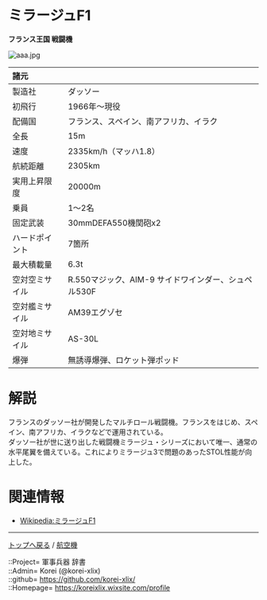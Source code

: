 # ミラージュF1
**フランス王国 戦闘機**

![aaa.jpg](https://bn02pap001files.storage.live.com/y4moUySVGTzpmF_ZOEoqLs1YN9wzFYhC_oQJQjpYeG7CJuGF6OORok-ZDtxUVVCvqheS_KnXqaAljJVm_NJy9es2un4llPzh_wRGTn7TaiKH_K-skFiUufL6HwZzuRirVLrHoJsv9exeUngu3mzVEoVDbnCpLR-zf28UcBsjntQSpNGDmq8xhl1rX49FIrj0wd0?width=640&height=390&cropmode=none)  
  
|諸元  |  |
|:--|:--|
|製造社  |ダッソー  |
|初飛行  |1966年～現役  |
|配備国  |フランス、スペイン、南アフリカ、イラク  |
|全長    |15m  |
|速度    |2335km/h（マッハ1.8）  |
|航続距離  |2305km  |
|実用上昇限度|20000m  |
|乗員    |1～2名  |
|固定武装  |30mmDEFA550機関砲x2  |
|ハードポイント  |7箇所  |
|最大積載量  |6.3t  |
|空対空ミサイル  |R.550マジック、AIM-9 サイドワインダー、シュペル530F  |
|空対艦ミサイル  |AM39エグゾセ  |
|空対地ミサイル  |AS-30L  |
|爆弾  |無誘導爆弾、ロケット弾ポッド  |


# 解説
フランスのダッソー社が開発したマルチロール戦闘機。フランスをはじめ、スペイン、南アフリカ、イラクなどで運用されている。  
ダッソー社が世に送り出した戦闘機ミラージュ・シリーズにおいて唯一、通常の水平尾翼を備えている。これによりミラージュ3で問題のあったSTOL性能が向上した。  


# 関連情報
* [Wikipedia:ミラージュF1](https://bit.ly/3IidqBe)


***
[トップへ戻る](/readme.md) / [航空機](/plane/readme.md)  
  
::Project= 軍事兵器 辞書  
::Admin= Korei (@korei-xlix)  
::github= https://github.com/korei-xlix/  
::Homepage= https://koreixlix.wixsite.com/profile  

